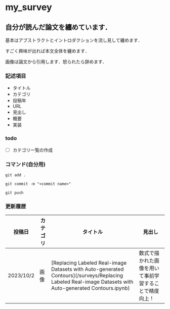# my_survey

## 自分が読んだ論文を纏めています．
基本はアブストラクトとイントロダクションを流し見して纏めます．

すごく興味が出れば本文全体を纏めます．

画像は論文から引用します．怒られたら辞めます．

### 記述項目
- タイトル
- カテゴリ
- 投稿年
- URL
- 見出し
- 概要
- 実装

### todo
- [ ] カテゴリ一覧の作成

### コマンド(自分用)
```
git add .

git commit -m "<commit name>"

git push
```

### 更新履歴
|投稿日|カテゴリ|タイトル|見出し|
|----|----|----|----|
|2023/10/2|画像|[Replacing Labeled Real-image Datasets with Auto-generated Contours](/surveys/Replacing Labeled Real-image Datasets with Auto-generated Contours.ipynb)|数式で描かれた画像を用いて事前学習することで精度向上！|
